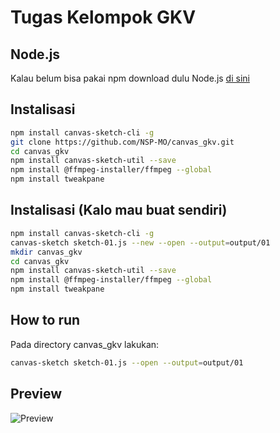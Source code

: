 # Tugas Kelompok GKV

## Node.js
Kalau belum bisa pakai npm download dulu Node.js [di sini](https://nodejs.org/en/download/)

## Instalisasi
```sh
npm install canvas-sketch-cli -g
git clone https://github.com/NSP-MO/canvas_gkv.git
cd canvas_gkv
npm install canvas-sketch-util --save
npm install @ffmpeg-installer/ffmpeg --global
npm install tweakpane
```

## Instalisasi (Kalo mau buat sendiri)
```sh
npm install canvas-sketch-cli -g
canvas-sketch sketch-01.js --new --open --output=output/01
mkdir canvas_gkv
cd canvas_gkv
npm install canvas-sketch-util --save
npm install @ffmpeg-installer/ffmpeg --global
npm install tweakpane
```

## How to run
Pada directory canvas_gkv lakukan:
```sh
canvas-sketch sketch-01.js --open --output=output/01
```

## Preview
![Preview](https://drive.google.com/uc?id=1ZnAskSy64ymdRt71M9T459nhwPJALjOR)
